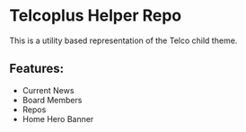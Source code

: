 # Telcoplus Helper Repo

This is a utility based representation of the Telco child theme.

## Features:

- Current News
- Board Members
- Repos
- Home Hero Banner
